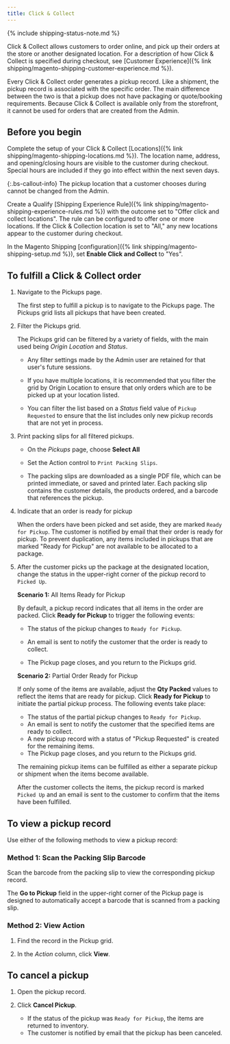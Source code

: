 ```yaml
---
title: Click & Collect
---
```


{% include shipping-status-note.md %}

Click & Collect allows customers to order online, and pick up their orders at the store or another designated location. For a description of how Click & Collect is specified during checkout, see [Customer Experience]({% link shipping/magento-shipping-customer-experience.md %}).

Every Click & Collect order generates a pickup record. Like a shipment, the pickup record is associated with the specific order. The main difference between the two is that a pickup does not have packaging or quote/booking requirements. Because Click & Collect is available only from the storefront, it cannot be used for orders that are created from the Admin.

## Before you begin

Complete the setup of your Click & Collect [Locations]({% link shipping/magento-shipping-locations.md %}). The location name, address, and opening/closing hours are visible to the customer during checkout. Special hours are included if they go into effect within the next seven days.

{:.bs-callout-info}
The pickup location that a customer chooses during cannot be changed from the Admin.

Create a Qualify [Shipping Experience Rule]({% link shipping/magento-shipping-experience-rules.md %}) with the outcome set to "Offer click and collect locations". The rule can be configured to offer one or more locations. If the Click & Collection location is set to "All," any new locations appear to the customer during checkout.

In the Magento Shipping [configuration]({% link shipping/magento-shipping-setup.md %}), set **Enable Click and Collect** to "Yes".

## To fulfill a Click & Collect order

1. Navigate to the Pickups page.

    The first step to fulfill a pickup is to navigate to the Pickups page. The Pickups grid lists all pickups that have been created.

1. Filter the Pickups grid.

    The Pickups grid can be filtered by a variety of fields, with the main used being _Origin Location_ and _Status_.

    - Any filter settings made by the Admin user are retained for that user's future sessions.

    - If you have multiple locations, it is recommended that you filter the grid by Origin Location to ensure that only orders which are to be picked up at your location listed.

    - You can filter the list based on a _Status_ field value of `Pickup Requested` to ensure that the list includes only new pickup records that are not yet in process.

1. Print packing slips for all filtered pickups.

    - On the _Pickups_ page, choose **Select All**

    - Set the Action control to `Print Packing Slips`.

    - The packing slips are downloaded as a single PDF file, which can be printed immediate, or saved and printed later. Each packing slip contains the customer details, the products ordered, and a barcode that references the pickup.

1. Indicate that an order is ready for pickup

    When the orders have been picked and set aside, they are marked `Ready for Pickup`. The customer is notified by email that their order is ready for pickup. To prevent duplication, any items included in pickups that are marked "Ready for Pickup" are not available to be allocated to a package.

1. After the customer picks up the package at the designated location, change the status in the upper-right corner of the pickup record to `Picked Up`.

    **Scenario 1:** All Items Ready for Pickup

    By default, a pickup record indicates that all items in the order are packed. Click  **Ready for Pickup** to trigger the following events:

    - The status of the pickup changes to `Ready for Pickup`.

    - An email is sent to notify the customer that the order is ready to collect.

    - The Pickup page closes, and you return to the Pickups grid.

    **Scenario 2:** Partial Order Ready for Pickup

    If only some of the items are available, adjust the **Qty Packed** values to reflect the items that are ready for pickup. Click **Ready for Pickup** to initiate the partial pickup process. The following events take place:

    - The status of the partial pickup changes to `Ready for Pickup`.
    - An email is sent to notify the customer that the specified items are ready to collect.
    - A new pickup record with a status of "Pickup Requested" is created for the remaining items.
    - The Pickup page closes, and you return to the Pickups grid.

    The remaining pickup items can be fulfilled as either a separate pickup or shipment when the items become available.

    After the customer collects the items, the pickup record is marked `Picked Up` and an email is sent to the customer to confirm that the items have been fulfilled.

## To view a pickup record

Use either of the following methods to view a pickup record:

### Method 1: Scan the Packing Slip Barcode

Scan the barcode from the packing slip to view the corresponding pickup record.

The **Go to Pickup** field in the upper-right corner of the Pickup page is designed to automatically accept a barcode that is scanned from a packing slip.

### Method 2: View Action

1. Find the record in the Pickup grid.

1. In the _Action_ column, click **View**.

## To cancel a pickup

1. Open the pickup record.

1. Click **Cancel Pickup**.

    - If the status of the pickup was `Ready for Pickup`, the items are returned to inventory.
    - The customer is notified by email that the pickup has been canceled.
